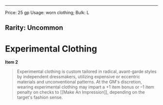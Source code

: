 
---
Price: 25 gp
Usage: worn clothing;
Bulk: L

Rarity: Uncommon
---

# Experimental Clothing

**Item 2**

> Experimental clothing is custom tailored in radical, avant-garde styles by independent dressmakers, utilizing expensive or eccentric materials and unconventional patterns. At the GM's discretion, wearing experimental clothing may impart a +1 item bonus or –1 item penalty on checks to [[Make An Impression]], depending on the target's fashion sense.
